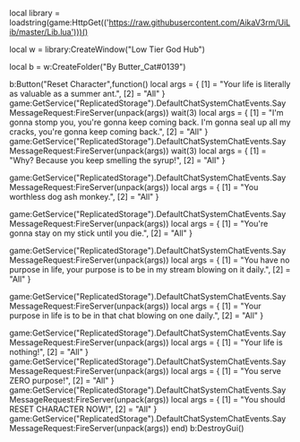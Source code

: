 local library = loadstring(game:HttpGet(('https://raw.githubusercontent.com/AikaV3rm/UiLib/master/Lib.lua')))()

local w = library:CreateWindow("Low Tier God Hub")

local b = w:CreateFolder("By Butter_Cat#0139")
    
b:Button("Reset Character",function()
local args = {
    [1] = "Your life is literally as valuable as a summer ant.",
    [2] = "All"
}
game:GetService("ReplicatedStorage").DefaultChatSystemChatEvents.SayMessageRequest:FireServer(unpack(args))
wait(3)
local args = {
    [1] = "I'm gonna stomp you, you're gonna keep coming back. I'm gonna seal up all my cracks, you're gonna keep coming back.",
    [2] = "All"
}
game:GetService("ReplicatedStorage").DefaultChatSystemChatEvents.SayMessageRequest:FireServer(unpack(args))
wait(3)
local args = {
    [1] = "Why? Because you keep smelling the syrup!",
    [2] = "All"
}

game:GetService("ReplicatedStorage").DefaultChatSystemChatEvents.SayMessageRequest:FireServer(unpack(args))
local args = {
    [1] = "You worthless dog ash monkey.",
    [2] = "All"
}

game:GetService("ReplicatedStorage").DefaultChatSystemChatEvents.SayMessageRequest:FireServer(unpack(args))
local args = {
    [1] = "You're gonna stay on my stick until you die.",
    [2] = "All"
}

game:GetService("ReplicatedStorage").DefaultChatSystemChatEvents.SayMessageRequest:FireServer(unpack(args))
local args = {
    [1] = "You have no purpose in life, your purpose is to be in my stream blowing on it daily.",
    [2] = "All"
}

game:GetService("ReplicatedStorage").DefaultChatSystemChatEvents.SayMessageRequest:FireServer(unpack(args))
local args = {
    [1] = "Your purpose in life is to be in that chat blowing on one daily.",
    [2] = "All"
}

game:GetService("ReplicatedStorage").DefaultChatSystemChatEvents.SayMessageRequest:FireServer(unpack(args))
local args = {
    [1] = "Your life is nothing!",
    [2] = "All"
}
game:GetService("ReplicatedStorage").DefaultChatSystemChatEvents.SayMessageRequest:FireServer(unpack(args))
local args = {
    [1] = "You serve ZERO purpose!",
    [2] = "All"
}
game:GetService("ReplicatedStorage").DefaultChatSystemChatEvents.SayMessageRequest:FireServer(unpack(args))
local args = {
    [1] = "You should RESET CHARACTER NOW!",
    [2] = "All"
}
game:GetService("ReplicatedStorage").DefaultChatSystemChatEvents.SayMessageRequest:FireServer(unpack(args))
end)
b:DestroyGui()
